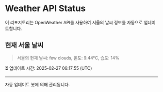 
# Weather API Status

이 리포지토리는 OpenWeather API를 사용하여 서울의 날씨 정보를 자동으로 업데이트합니다.

## 현재 서울 날씨
> 서울의 현재 날씨: few clouds, 온도: 9.44°C, 습도: 14%

⏳ 업데이트 시간: 2025-02-27 06:17:55 (UTC)

---
자동 업데이트 봇에 의해 관리됩니다.
